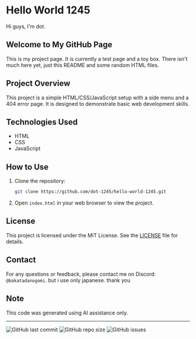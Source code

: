 # Hello World 1245

Hi guys, I'm dot.

## Welcome to My GitHub Page

This is my project page. It is currently a test page and a toy box. There isn't much here yet, just this README and some random HTML files.

## Project Overview

This project is a simple HTML/CSS/JavaScript setup with a side menu and a 404 error page. It is designed to demonstrate basic web development skills.

## Technologies Used

- HTML
- CSS
- JavaScript

## How to Use

1. Clone the repository:
    ```sh
    git clone https://github.com/dot-1245/hello-world-1245.git
    ```
2. Open `index.html` in your web browser to view the project.

## License

This project is licensed under the MIT License. See the [LICENSE](LICENSE) file for details.

## Contact

For any questions or feedback, please contact me on Discord: `@bakatadanogomi`. 
but i use only japanese. thank you

## Note

This code was generated using AI assistance only.

---

![GitHub last commit](https://img.shields.io/github/last-commit/dot-1245/hello-world-1245)
![GitHub repo size](https://img.shields.io/github/repo-size/dot-1245/hello-world-1245)
![GitHub issues](https://img.shields.io/github/issues/dot-1245/hello-world-1245)